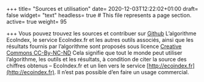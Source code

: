 +++
title= "Sources et utilisation"
date= 2020-12-03T12:22:02+01:00
draft= false
widget= "text"
headless= true  # This file represents a page section.
active= true
weight= 95

+++
Vous pouvez trouvez les sources et contribuer sur [Github](https://github.com/cnumr/EcoIndex)
L’algorithme EcoIndex, le service EcoIndex.fr et les autres outils associés,
ainsi que les résultats fournis par l’algorithme sont proposés sous licence [Creative Commons CC-By-NC-ND](https://creativecommons.org/licenses/by-nc-nd/2.0/fr/)
Cela signifie que tout le monde peut utiliser l’algorithme, les outils et les résultats,
à condition de citer la source des chiffres obtenus – EcoIndex.fr et un lien vers le service [http://ecoindex.fr](http://ecoindex.fr).
Il n’est pas possible d’en faire un usage commercial.
